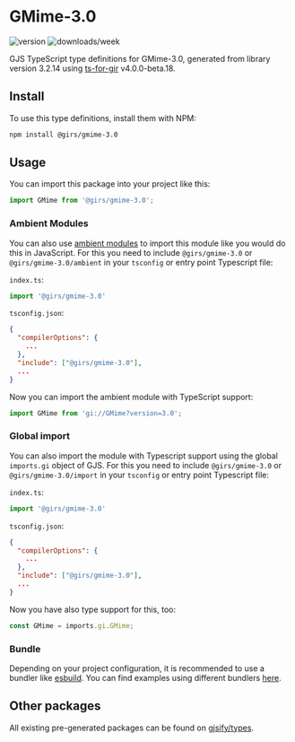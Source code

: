 
# GMime-3.0

![version](https://img.shields.io/npm/v/@girs/gmime-3.0)
![downloads/week](https://img.shields.io/npm/dw/@girs/gmime-3.0)


GJS TypeScript type definitions for GMime-3.0, generated from library version 3.2.14 using [ts-for-gir](https://github.com/gjsify/ts-for-gir) v4.0.0-beta.18.


## Install

To use this type definitions, install them with NPM:
```bash
npm install @girs/gmime-3.0
```

## Usage

You can import this package into your project like this:
```ts
import GMime from '@girs/gmime-3.0';
```

### Ambient Modules

You can also use [ambient modules](https://github.com/gjsify/ts-for-gir/tree/main/packages/cli#ambient-modules) to import this module like you would do this in JavaScript.
For this you need to include `@girs/gmime-3.0` or `@girs/gmime-3.0/ambient` in your `tsconfig` or entry point Typescript file:

`index.ts`:
```ts
import '@girs/gmime-3.0'
```

`tsconfig.json`:
```json
{
  "compilerOptions": {
    ...
  },
  "include": ["@girs/gmime-3.0"],
  ...
}
```

Now you can import the ambient module with TypeScript support: 

```ts
import GMime from 'gi://GMime?version=3.0';
```

### Global import

You can also import the module with Typescript support using the global `imports.gi` object of GJS.
For this you need to include `@girs/gmime-3.0` or `@girs/gmime-3.0/import` in your `tsconfig` or entry point Typescript file:

`index.ts`:
```ts
import '@girs/gmime-3.0'
```

`tsconfig.json`:
```json
{
  "compilerOptions": {
    ...
  },
  "include": ["@girs/gmime-3.0"],
  ...
}
```

Now you have also type support for this, too:

```ts
const GMime = imports.gi.GMime;
```

### Bundle

Depending on your project configuration, it is recommended to use a bundler like [esbuild](https://esbuild.github.io/). You can find examples using different bundlers [here](https://github.com/gjsify/ts-for-gir/tree/main/examples).

## Other packages

All existing pre-generated packages can be found on [gjsify/types](https://github.com/gjsify/types).

